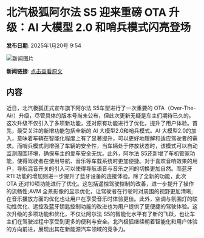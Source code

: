 # 北汽极狐阿尔法 S5 迎来重磅 OTA 升级：AI 大模型 2.0 和哨兵模式闪亮登场

**发布日期**: 2025年1月20号 9:54

![新闻图片](https://pic.chinaz.com/picmap/202212052124524816_5.jpg)

**新闻链接**: [点击查看原文](https://www.aibase.com/zh/news/14834)

## 内容

近日，北汽极狐正式宣布旗下阿尔法 S5车型进行了一次重要的 OTA（Over-The-Air）升级，尽管具体的版本号尚未公布，但此次更新无疑是车主们期待已久的。这次升级不仅引入了多项新功能，还对原有功能进行了优化，提升了用户体验。首先，最受关注的新增功能包括全新的 AI 大模型2.0和哨兵模式。AI 大模型2.0的加入，意味着车辆在智能化程度上有了显著提升，可以更好地理解和适应驾驶者的需求。而哨兵模式则增强了车辆的安全性，当车辆处于停放状态时，该模式可以自动监测周围环境，确保车主的爱车安全无忧。此外，阿尔法 S5还新增了车机管家功能，使得驾驶者在使用导航、音乐等车载系统时更加便捷。对于喜欢音响效果的用户，导航混音开关的引入可以使得导航语音与音乐之间的切换更加自然。而蓝牙 RTI 功能的增加则进一步提升了蓝牙设备的连接体验。除了全新的功能，此次 OTA 还对10项功能进行了优化。这包括遥控驾驶控制的改善，进一步提升了操作的流畅性;AVM 全景影像的显示优化，让驾驶者在行驶时对周围的视野更加清晰;在音乐播放方面的优化也让用户在享受音乐时体验更佳。此外，空调与氛围灯的联动性优化、远控及蓝牙钥匙控制功能的改进也为用户提供了更便捷的驾驶体验。这次升级的多项功能和优化，不仅让阿尔法 S5的智能化水平有了新的飞跃，也让车主们在驾驶过程中享受到更多的便利与安全。北汽极狐继续朝着智能化和用户体验的方向前进，展现出其在新能源汽车领域的竞争力。
